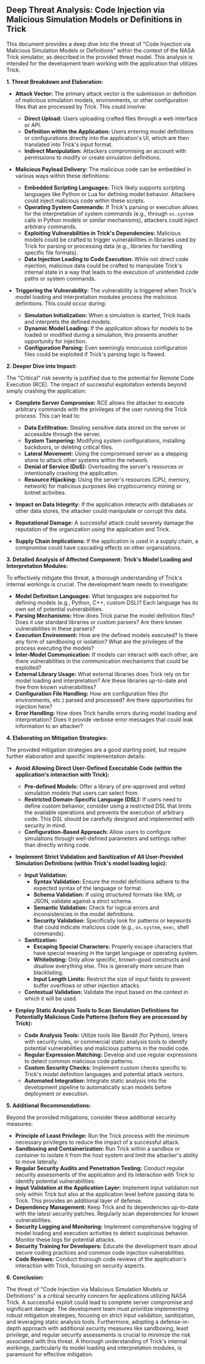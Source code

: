 ## Deep Threat Analysis: Code Injection via Malicious Simulation Models or Definitions in Trick

This document provides a deep dive into the threat of "Code Injection via Malicious Simulation Models or Definitions" within the context of the NASA Trick simulator, as described in the provided threat model. This analysis is intended for the development team working with the application that utilizes Trick.

**1. Threat Breakdown and Elaboration:**

* **Attack Vector:**  The primary attack vector is the submission or definition of malicious simulation models, environments, or other configuration files that are processed by Trick. This could involve:
    * **Direct Upload:** Users uploading crafted files through a web interface or API.
    * **Definition within the Application:** Users entering model definitions or configurations directly into the application's UI, which are then translated into Trick's input format.
    * **Indirect Manipulation:** Attackers compromising an account with permissions to modify or create simulation definitions.

* **Malicious Payload Delivery:** The malicious code can be embedded in various ways within these definitions:
    * **Embedded Scripting Languages:** Trick likely supports scripting languages like Python or Lua for defining model behavior. Attackers could inject malicious code within these scripts.
    * **Operating System Commands:**  If Trick's parsing or execution allows for the interpretation of system commands (e.g., through `os.system` calls in Python models or similar mechanisms), attackers could inject arbitrary commands.
    * **Exploiting Vulnerabilities in Trick's Dependencies:** Malicious models could be crafted to trigger vulnerabilities in libraries used by Trick for parsing or processing data (e.g., libraries for handling specific file formats).
    * **Data Injection Leading to Code Execution:**  While not direct code injection, malicious data could be crafted to manipulate Trick's internal state in a way that leads to the execution of unintended code paths or system commands.

* **Triggering the Vulnerability:** The vulnerability is triggered when Trick's model loading and interpretation modules process the malicious definitions. This could occur during:
    * **Simulation Initialization:** When a simulation is started, Trick loads and interprets the defined models.
    * **Dynamic Model Loading:** If the application allows for models to be loaded or modified during a simulation, this presents another opportunity for injection.
    * **Configuration Parsing:**  Even seemingly innocuous configuration files could be exploited if Trick's parsing logic is flawed.

**2. Deeper Dive into Impact:**

The "Critical" risk severity is justified due to the potential for Remote Code Execution (RCE). The impact of successful exploitation extends beyond simply crashing the application:

* **Complete Server Compromise:** RCE allows the attacker to execute arbitrary commands with the privileges of the user running the Trick process. This can lead to:
    * **Data Exfiltration:** Stealing sensitive data stored on the server or accessible through the server.
    * **System Tampering:** Modifying system configurations, installing backdoors, or deleting critical files.
    * **Lateral Movement:** Using the compromised server as a stepping stone to attack other systems within the network.
    * **Denial of Service (DoS):**  Overloading the server's resources or intentionally crashing the application.
    * **Resource Hijacking:** Using the server's resources (CPU, memory, network) for malicious purposes like cryptocurrency mining or botnet activities.

* **Impact on Data Integrity:** If the application interacts with databases or other data stores, the attacker could manipulate or corrupt this data.

* **Reputational Damage:** A successful attack could severely damage the reputation of the organization using the application and Trick.

* **Supply Chain Implications:** If the application is used in a supply chain, a compromise could have cascading effects on other organizations.

**3. Detailed Analysis of Affected Component: Trick's Model Loading and Interpretation Modules:**

To effectively mitigate this threat, a thorough understanding of Trick's internal workings is crucial. The development team needs to investigate:

* **Model Definition Languages:** What languages are supported for defining models (e.g., Python, C++, custom DSL)?  Each language has its own set of potential vulnerabilities.
* **Parsing Mechanisms:** How does Trick parse the model definition files? Does it use standard libraries or custom parsers? Are there known vulnerabilities in these parsers?
* **Execution Environment:** How are the defined models executed? Is there any form of sandboxing or isolation? What are the privileges of the process executing the models?
* **Inter-Model Communication:** If models can interact with each other, are there vulnerabilities in the communication mechanisms that could be exploited?
* **External Library Usage:** What external libraries does Trick rely on for model loading and interpretation? Are these libraries up-to-date and free from known vulnerabilities?
* **Configuration File Handling:** How are configuration files (for environments, etc.) parsed and processed? Are there opportunities for injection here?
* **Error Handling:** How does Trick handle errors during model loading and interpretation? Does it provide verbose error messages that could leak information to an attacker?

**4. Elaborating on Mitigation Strategies:**

The provided mitigation strategies are a good starting point, but require further elaboration and specific implementation details:

* **Avoid Allowing Direct User-Defined Executable Code (within the application's interaction with Trick):**
    * **Pre-defined Models:** Offer a library of pre-approved and vetted simulation models that users can select from.
    * **Restricted Domain-Specific Language (DSL):** If users need to define custom behavior, consider using a restricted DSL that limits the available operations and prevents the execution of arbitrary code. This DSL should be carefully designed and implemented with security in mind.
    * **Configuration-Based Approach:** Allow users to configure simulations through well-defined parameters and settings rather than directly writing code.

* **Implement Strict Validation and Sanitization of All User-Provided Simulation Definitions (within Trick's model loading logic):**
    * **Input Validation:**
        * **Syntax Validation:** Ensure the model definitions adhere to the expected syntax of the language or format.
        * **Schema Validation:** If using structured formats like XML or JSON, validate against a strict schema.
        * **Semantic Validation:** Check for logical errors and inconsistencies in the model definitions.
        * **Security Validation:** Specifically look for patterns or keywords that could indicate malicious code (e.g., `os.system`, `exec`, shell commands).
    * **Sanitization:**
        * **Escaping Special Characters:** Properly escape characters that have special meaning in the target language or operating system.
        * **Whitelisting:** Only allow specific, known-good constructs and disallow everything else. This is generally more secure than blacklisting.
        * **Input Length Limits:** Restrict the size of input fields to prevent buffer overflows or other injection attacks.
    * **Contextual Validation:** Validate the input based on the context in which it will be used.

* **Employ Static Analysis Tools to Scan Simulation Definitions for Potentially Malicious Code Patterns (before they are processed by Trick):**
    * **Code Analysis Tools:** Utilize tools like Bandit (for Python), linters with security rules, or commercial static analysis tools to identify potential vulnerabilities and malicious patterns in the model code.
    * **Regular Expression Matching:** Develop and use regular expressions to detect common malicious code patterns.
    * **Custom Security Checks:** Implement custom checks specific to Trick's model definition languages and potential attack vectors.
    * **Automated Integration:** Integrate static analysis into the development pipeline to automatically scan models before deployment or execution.

**5. Additional Recommendations:**

Beyond the provided mitigations, consider these additional security measures:

* **Principle of Least Privilege:** Run the Trick process with the minimum necessary privileges to reduce the impact of a successful attack.
* **Sandboxing and Containerization:**  Run Trick within a sandbox or container to isolate it from the host system and limit the attacker's ability to move laterally.
* **Regular Security Audits and Penetration Testing:** Conduct regular security assessments of the application and its interaction with Trick to identify potential vulnerabilities.
* **Input Validation at the Application Layer:** Implement input validation not only within Trick but also at the application level before passing data to Trick. This provides an additional layer of defense.
* **Dependency Management:** Keep Trick and its dependencies up-to-date with the latest security patches. Regularly scan dependencies for known vulnerabilities.
* **Security Logging and Monitoring:** Implement comprehensive logging of model loading and execution activities to detect suspicious behavior. Monitor these logs for potential attacks.
* **Security Training for Developers:** Educate the development team about secure coding practices and common code injection vulnerabilities.
* **Code Reviews:** Conduct thorough code reviews of the application's interaction with Trick, focusing on security aspects.

**6. Conclusion:**

The threat of "Code Injection via Malicious Simulation Models or Definitions" is a critical security concern for applications utilizing NASA Trick. A successful exploit could lead to complete server compromise and significant damage. The development team must prioritize implementing robust mitigation strategies, focusing on strict input validation, sanitization, and leveraging static analysis tools. Furthermore, adopting a defense-in-depth approach with additional security measures like sandboxing, least privilege, and regular security assessments is crucial to minimize the risk associated with this threat. A thorough understanding of Trick's internal workings, particularly its model loading and interpretation modules, is paramount for effective mitigation.
